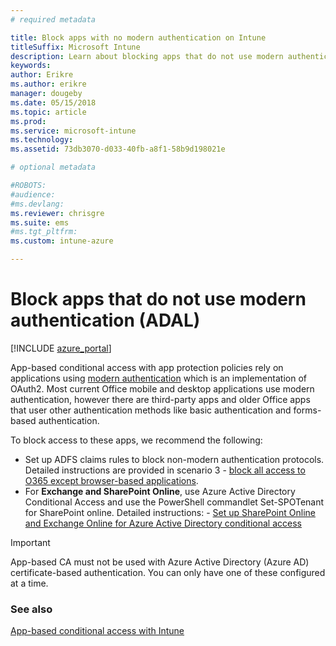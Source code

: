 ```yaml
---
# required metadata

title: Block apps with no modern authentication on Intune
titleSuffix: Microsoft Intune
description: Learn about blocking apps that do not use modern authentication (ADAL).
keywords:
author: Erikre
ms.author: erikre
manager: dougeby
ms.date: 05/15/2018
ms.topic: article
ms.prod:
ms.service: microsoft-intune
ms.technology:
ms.assetid: 73db3070-d033-40fb-a8f1-58b9d198021e

# optional metadata

#ROBOTS:
#audience:
#ms.devlang:
ms.reviewer: chrisgre
ms.suite: ems
#ms.tgt_pltfrm:
ms.custom: intune-azure

---
```


# Block apps that do not use modern authentication (ADAL)

[!INCLUDE [azure_portal](./includes/azure_portal.md)]

App-based conditional access with app protection policies rely on applications using [modern authentication](https://support.office.com/article/Using-Office-365-modern-authentication-with-Office-clients-776c0036-66fd-41cb-8928-5495c0f9168a) which is an implementation of OAuth2. Most current Office mobile and desktop applications use modern authentication, however there are third-party apps and older Office apps that user other authentication methods like basic authentication and forms-based authentication.

To block access to these apps, we recommend the following:

* Set up ADFS claims rules to block non-modern authentication protocols. Detailed instructions are provided in scenario 3 - [block all access to O365 except browser-based applications](https://technet.microsoft.com/library/dn592182.aspx).
* For **Exchange and SharePoint Online**, use Azure Active Directory Conditional Access and use the PowerShell commandlet Set-SPOTenant for SharePoint online. Detailed instructions: - [Set up SharePoint Online and Exchange Online for Azure Active Directory conditional access](https://docs.microsoft.com/en-us/azure/active-directory/active-directory-conditional-access-no-modern-authentication#legacy-authentication-protocols)


>[!IMPORTANT]
>App-based CA must not be used with Azure Active Directory (Azure AD) certificate-based authentication. You can only have one of these configured at a time.

### See also
[App-based conditional access with Intune](app-based-conditional-access-intune.md)
